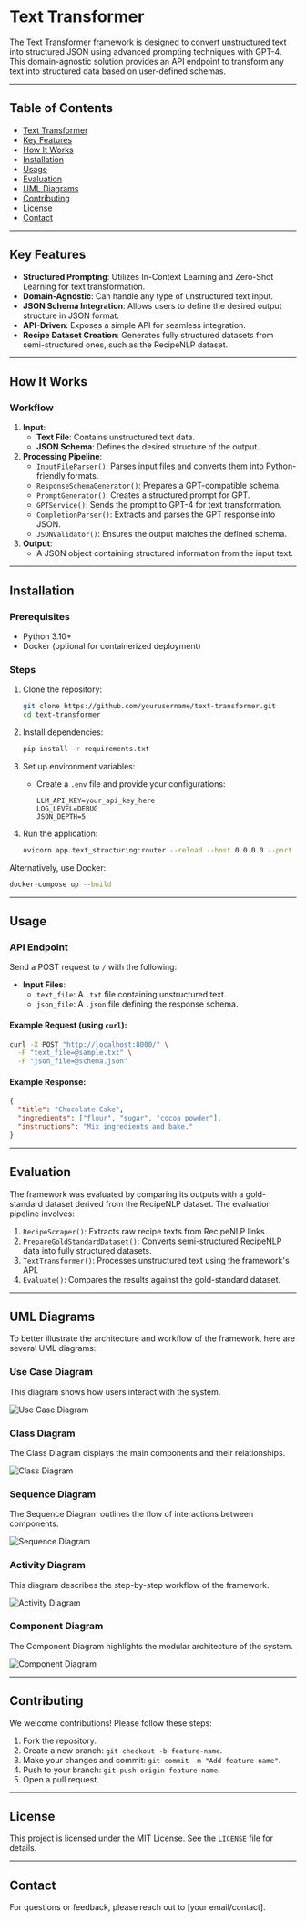 # Text Transformer

The Text Transformer framework is designed to convert unstructured text into structured JSON using advanced prompting techniques with GPT-4. This domain-agnostic solution provides an API endpoint to transform any text into structured data based on user-defined schemas.

---

## Table of Contents
- [Text Transformer](#text-transformer)
- [Key Features](#key-features)
- [How It Works](#how-it-works)
- [Installation](#installation)
- [Usage](#usage)
- [Evaluation](#evaluation)
- [UML Diagrams](#uml-diagrams)
- [Contributing](#contributing)
- [License](#license)
- [Contact](#contact)

---

## Key Features

- **Structured Prompting**: Utilizes In-Context Learning and Zero-Shot Learning for text transformation.
- **Domain-Agnostic**: Can handle any type of unstructured text input.
- **JSON Schema Integration**: Allows users to define the desired output structure in JSON format.
- **API-Driven**: Exposes a simple API for seamless integration.
- **Recipe Dataset Creation**: Generates fully structured datasets from semi-structured ones, such as the RecipeNLP dataset.

---

## How It Works

### Workflow
1. **Input**:
   - **Text File**: Contains unstructured text data.
   - **JSON Schema**: Defines the desired structure of the output.
2. **Processing Pipeline**:
   - `InputFileParser()`: Parses input files and converts them into Python-friendly formats.
   - `ResponseSchemaGenerator()`: Prepares a GPT-compatible schema.
   - `PromptGenerator()`: Creates a structured prompt for GPT.
   - `GPTService()`: Sends the prompt to GPT-4 for text transformation.
   - `CompletionParser()`: Extracts and parses the GPT response into JSON.
   - `JSONValidator()`: Ensures the output matches the defined schema.
3. **Output**:
   - A JSON object containing structured information from the input text.

---

## Installation

### Prerequisites
- Python 3.10+
- Docker (optional for containerized deployment)

### Steps
1. Clone the repository:
   ```bash
   git clone https://github.com/yourusername/text-transformer.git
   cd text-transformer
   ```

2. Install dependencies:
   ```bash
   pip install -r requirements.txt
   ```

3. Set up environment variables:
   - Create a `.env` file and provide your configurations:
     ```dotenv
     LLM_API_KEY=your_api_key_here
     LOG_LEVEL=DEBUG
     JSON_DEPTH=5
     ```

4. Run the application:
   ```bash
   uvicorn app.text_structuring:router --reload --host 0.0.0.0 --port 8000
   ```

Alternatively, use Docker:
   ```bash
   docker-compose up --build
   ```

---

## Usage

### API Endpoint
Send a POST request to `/` with the following:
- **Input Files**:
  - `text_file`: A `.txt` file containing unstructured text.
  - `json_file`: A `.json` file defining the response schema.

#### Example Request (using `curl`):
```bash
curl -X POST "http://localhost:8000/" \
  -F "text_file=@sample.txt" \
  -F "json_file=@schema.json"
```

#### Example Response:
```json
{
  "title": "Chocolate Cake",
  "ingredients": ["flour", "sugar", "cocoa powder"],
  "instructions": "Mix ingredients and bake."
}
```

---

## Evaluation

The framework was evaluated by comparing its outputs with a gold-standard dataset derived from the RecipeNLP dataset. The evaluation pipeline involves:

1. `RecipeScraper()`: Extracts raw recipe texts from RecipeNLP links.
2. `PrepareGoldStandardDataset()`: Converts semi-structured RecipeNLP data into fully structured datasets.
3. `TextTransformer()`: Processes unstructured text using the framework's API.
4. `Evaluate()`: Compares the results against the gold-standard dataset.

---

## UML Diagrams

To better illustrate the architecture and workflow of the framework, here are several UML diagrams:

### Use Case Diagram
This diagram shows how users interact with the system.

![Use Case Diagram](assets/use_case_diagram.png)

### Class Diagram
The Class Diagram displays the main components and their relationships.

![Class Diagram](assets/class_diagram.png)

### Sequence Diagram
The Sequence Diagram outlines the flow of interactions between components.

![Sequence Diagram](assets/sequence_diagram.png)

### Activity Diagram
This diagram describes the step-by-step workflow of the framework.

![Activity Diagram](assets/activity_diagram.png)

### Component Diagram
The Component Diagram highlights the modular architecture of the system.

![Component Diagram](assets/component_diagram.png)

---

## Contributing

We welcome contributions! Please follow these steps:
1. Fork the repository.
2. Create a new branch: `git checkout -b feature-name`.
3. Make your changes and commit: `git commit -m "Add feature-name"`.
4. Push to your branch: `git push origin feature-name`.
5. Open a pull request.

---

## License

This project is licensed under the MIT License. See the `LICENSE` file for details.

---

## Contact

For questions or feedback, please reach out to [your email/contact].
